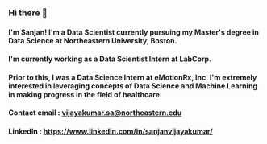 ### Hi there 👋
#### I'm Sanjan! I'm a Data Scientist currently pursuing my Master's degree in Data Science at Northeastern University, Boston.
#### I'm currently working as a Data Scientist Intern at LabCorp. 
#### Prior to this, I was a Data Science Intern at eMotionRx, Inc. I'm extremely interested in leveraging concepts of Data Science and Machine Learning in making progress in the field of healthcare.

#### Contact email : vijayakumar.sa@northeastern.edu
#### LinkedIn : https://www.linkedin.com/in/sanjanvijayakumar/
<!--
**sanjsvk/sanjsvk** is a ✨ _special_ ✨ repository because its `README.md` (this file) appears on your GitHub profile.

Here are some ideas to get you started:

- 🔭 I’m currently working on ...
- 🌱 I’m currently learning ...
- 👯 I’m looking to collaborate on ...
- 🤔 I’m looking for help with ...
- 💬 Ask me about ...
- 📫 How to reach me: ...
- 😄 Pronouns: ...
- ⚡ Fun fact: ...
-->
